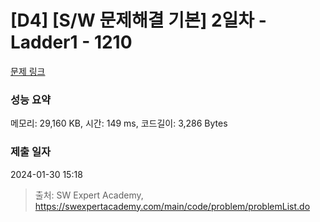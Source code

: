 # [D4] [S/W 문제해결 기본] 2일차 - Ladder1 - 1210 

[문제 링크](https://swexpertacademy.com/main/code/problem/problemDetail.do?contestProbId=AV14ABYKADACFAYh) 

### 성능 요약

메모리: 29,160 KB, 시간: 149 ms, 코드길이: 3,286 Bytes

### 제출 일자

2024-01-30 15:18



> 출처: SW Expert Academy, https://swexpertacademy.com/main/code/problem/problemList.do